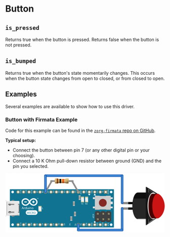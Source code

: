 # Button

## `is_pressed`

Returns true when the button is pressed.
Returns false when the button is not pressed.

## `is_bumped`

Returns true when the button's state momentarily changes.
This occurs when the button state changes from open to closed, or
from closed to open.

## Examples

Several examples are available to show how to use this driver.

### Button with Firmata Example
Code for this example can be found in the [`zorg-firmata` repo on GitHub](https://github.com/zorg/zorg-firmata/blob/master/examples/button.py).

**Typical setup:**

- Connect the button between pin 7 (or any other digital pin or your choosing).
- Connect a 10 K Ohm pull-down resistor between ground (GND) and the pin you selected.

![image](schematics/arduino_button.svg)

